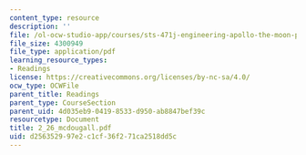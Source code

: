 ```yaml
---
content_type: resource
description: ''
file: /ol-ocw-studio-app/courses/sts-471j-engineering-apollo-the-moon-project-as-a-complex-system-spring-2007/d256352997e2c1cf36f271ca2518dd5c_2_26_mcdougall.pdf
file_size: 4300949
file_type: application/pdf
learning_resource_types:
- Readings
license: https://creativecommons.org/licenses/by-nc-sa/4.0/
ocw_type: OCWFile
parent_title: Readings
parent_type: CourseSection
parent_uid: 4d035eb9-0419-8533-d950-ab8847bef39c
resourcetype: Document
title: 2_26_mcdougall.pdf
uid: d2563529-97e2-c1cf-36f2-71ca2518dd5c
---
```

